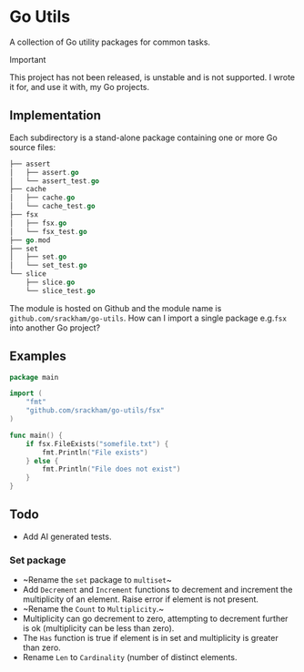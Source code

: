# Go Utils

A collection of Go utility packages for common tasks.

> [!IMPORTANT]
> This project has not been released, is unstable and is not supported. I wrote it for, and use it with, my Go projects.

## Implementation

Each subdirectory is a stand-alone package containing one or more Go source files:

```go
├── assert
│   ├── assert.go
│   └── assert_test.go
├── cache
│   ├── cache.go
│   └── cache_test.go
├── fsx
│   ├── fsx.go
│   └── fsx_test.go
├── go.mod
├── set
│   ├── set.go
│   └── set_test.go
└── slice
    ├── slice.go
    └── slice_test.go
```

The module is hosted on Github and the module name is `github.com/srackham/go-utils`.
How can I import a single package e.g.`fsx` into another Go project?

## Examples

```go
package main

import (
    "fmt"
    "github.com/srackham/go-utils/fsx"
)

func main() {
    if fsx.FileExists("somefile.txt") {
        fmt.Println("File exists")
    } else {
        fmt.Println("File does not exist")
    }
}
```

## Todo

- Add AI generated tests.

### Set package
- ~Rename the `set` package to `multiset`~
- Add `Decrement` and `Increment` functions to decrement and increment the multiplicity of an element. Raise error if element is not present.
- ~Rename the `Count` to `Multiplicity`.~
- Multiplicity can go decrement to zero, attempting to decrement further is ok (multiplicity can be less than zero).
- The `Has` function is true if element is in set and multiplicity is greater than zero.
- Rename `Len` to `Cardinality` (number of distinct elements.
